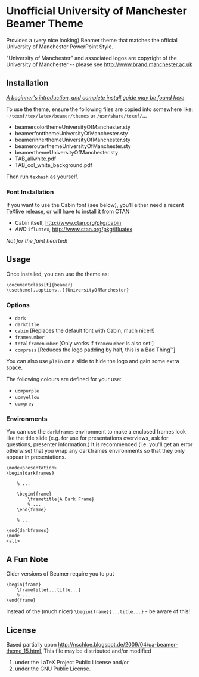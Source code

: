 Unofficial University of Manchester Beamer Theme
================================================
Provides a (very nice looking) Beamer theme that matches the official
University of Manchester PowerPoint Style.

"University of Manchester" and associated logos are copyright of the
University of Manchester -- please see http://www.brand.manchester.ac.uk

Installation
------------
[*A beginner's introduction, and complete install guide may be found here*](http://amundy.co.uk/blog/2013/03/06/installation-guide-for-the-unofficial-university-of-manchester-beamer-theme/)


To use the theme, ensure the following files are copied into somewhere like:
`~/texmf/tex/latex/beamer/themes` or `/usr/share/texmf/`...

- beamercolorthemeUniversityOfManchester.sty
- beamerfontthemeUniversityOfManchester.sty
- beamerinnerthemeUniversityOfManchester.sty
- beamerouterthemeUniversityOfManchester.sty
- beamerthemeUniversityOfManchester.sty
- TAB_allwhite.pdf
- TAB_col_white_background.pdf

Then run `texhash` as yourself.

### Font Installation ###
If you want to use the Cabin font (see below), you'll either need a recent TeXlive release, or will have to install it from CTAN:
- Cabin itself, http://www.ctan.org/pkg/cabin
- *AND* `ifluatex`, http://www.ctan.org/pkg/ifluatex

_Not for the faint hearted!_

Usage
-----
Once installed, you can use the theme as:

	\documentclass[t]{beamer}
	\usetheme[..options..]{UniversityOfManchester}

### Options
- `dark`
- `darktitle`
- `cabin` [Replaces the default font with Cabin, much nicer!]
- `framenumber`
- `totalframenumber` [Only works if `framenumber` is also set!]
- `compress` [Reduces the logo padding by half, this is a Bad Thing&trade;]

You can also use `plain` on a slide to hide the logo and gain some extra space.

The following colours are defined for your use:
- `uompurple`
- `uomyellow`
- `uomgrey`

### Environments ###
You can use the `darkframes` environment to make a enclosed frames look like the title slide (e.g. for use for presentations overviews, ask for questions, presenter information.)
It is recommended (i.e. you'll get an error otherwise) that you wrap any darkframes environments so that they
only appear in presentations.

	\mode<presentation>
	\begin{darkframes}

		% ...

		\begin{frame}
			\frametitle{A Dark Frame}
			% ...
		\end{frame}

		% ...

	\end{darkframes}
	\mode
	<all>


A Fun Note
----------
Older versions of Beamer require you to put

	\begin{frame}
		\frametitle{...title...}
		% ...
	\end{frame}

Instead of the (much nicer) `\begin{frame}{...title...}` - be aware of this!

License
-------
Based partially upon http://nschloe.blogspot.de/2009/04/ua-beamer-theme_15.html,
This file may be distributed and/or modified
1. under the LaTeX Project Public License and/or
2. under the GNU Public License.
